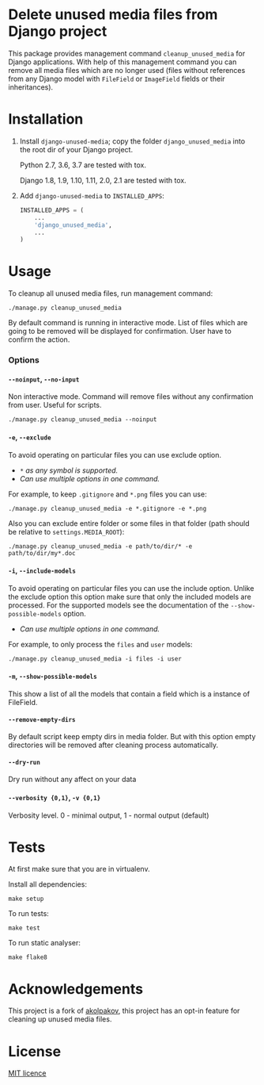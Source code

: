 # Delete unused media files from Django project

This package provides management command `cleanup_unused_media` for Django applications. With 
help of this management command you can remove all media files which are no longer used (files 
without references from any Django model with `FileField` or `ImageField` fields or their 
inheritances).

# Installation

1.  Install ``django-unused-media``; copy the folder `django_unused_media` into the root dir of 
your Django project. 

    Python 2.7, 3.6, 3.7 are tested with tox.
    
    Django 1.8, 1.9, 1.10, 1.11, 2.0, 2.1 are tested with tox.

2.  Add ``django-unused-media`` to ``INSTALLED_APPS``:
    ```python
    INSTALLED_APPS = (
        ...
        'django_unused_media',
        ...
    )
    ```

# Usage

To cleanup all unused media files, run management command:
```
./manage.py cleanup_unused_media
```
By default command is running in interactive mode. List of files which are going to be removed will be displayed for confirmation. User have to confirm the action.

### Options

#### `--noinput`, `--no-input`

Non interactive mode. Command will remove files without any confirmation from user. Useful for scripts.
```
./manage.py cleanup_unused_media --noinput
```

#### `-e`, `--exclude`

To avoid operating on particular files you can use exclude option. 
- *`*` as any symbol is supported.*
- *Can use multiple options in one command.*

For example, to keep `.gitignore` and `*.png` files you can use:
```
./manage.py cleanup_unused_media -e *.gitignore -e *.png
```

Also you can exclude entire folder or some files in that folder (path should be relative to `settings.MEDIA_ROOT`):
```
./manage.py cleanup_unused_media -e path/to/dir/* -e path/to/dir/my*.doc
```

#### `-i`, `--include-models`

To avoid operating on particular files you can use the include option. Unlike the exclude option 
this option make sure that only the included models are processed. For the supported models see 
the documentation of the `--show-possible-models` option.
- *Can use multiple options in one command.*

For example, to only process the `files` and `user` models:
```
./manage.py cleanup_unused_media -i files -i user
```

#### `-m`, `--show-possible-models`

This show a list of all the models that contain a field which is a instance of FileField.

#### `--remove-empty-dirs`

By default script keep empty dirs in media folder. But with this option empty directories will be removed after cleaning process automatically.

#### `--dry-run`

Dry run without any affect on your data

#### `--verbosity {0,1}`, `-v {0,1}`

Verbosity level. 0 - minimal output, 1 - normal output (default)


# Tests
At first make sure that you are in virtualenv.

Install all dependencies:
```
make setup
```
To run tests:
```
make test
```
To run static analyser:
```
make flake8
```

# Acknowledgements

This project is a fork of [akolpakov](https://github.com/akolpakov/django-unused-media), this 
project has an opt-in feature for cleaning up unused media files.

# License
[MIT licence](./LICENSE)